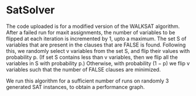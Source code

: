 # SatSolver

The code uploaded is for a modified version of the WALKSAT algorithm. After a failed run for maxit assignments, the number of variables to be flipped at each iteration is incremented by 1, upto a maximum. The set S of variables that are present in the clauses that are FALSE is found. Following this, we randomly select v variables from the set S, and flip their values with probability p. (If set S contains less than v variables, then we flip all the variables in S with probability p.) Otherwise, with probability (1 − p) we flip v variables such that the number of FALSE clauses are minimized.

We run this algorithm for a sufficient number of runs on randomly 3 generated SAT instances, to obtain a performance graph.
